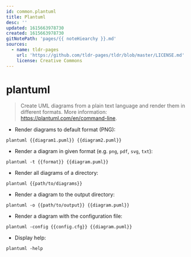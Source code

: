 ```yaml
---
id: common.plantuml
title: Plantuml
desc: ''
updated: 1615663978730
created: 1615663978730
gitNotePath: 'pages/{{ noteHiearchy }}.md'
sources:
  - name: tldr-pages
    url: 'https://github.com/tldr-pages/tldr/blob/master/LICENSE.md'
    license: Creative Commons
---
```

# plantuml

> Create UML diagrams from a plain text language and render them in different formats.
> More information: <https://plantuml.com/en/command-line>.

- Render diagrams to default format (PNG):

`plantuml {{diagram1.puml}} {{diagram2.puml}}`

- Render a diagram in given format (e.g. `png`, `pdf`, `svg`, `txt`):

`plantuml -t {{format}} {{diagram.puml}}`

- Render all diagrams of a directory:

`plantuml {{path/to/diagrams}}`

- Render a diagram to the output directory:

`plantuml -o {{path/to/output}} {{diagram.puml}}`

- Render a diagram with the configuration file:

`plantuml -config {{config.cfg}} {{diagram.puml}}`

- Display help:

`plantuml -help`

